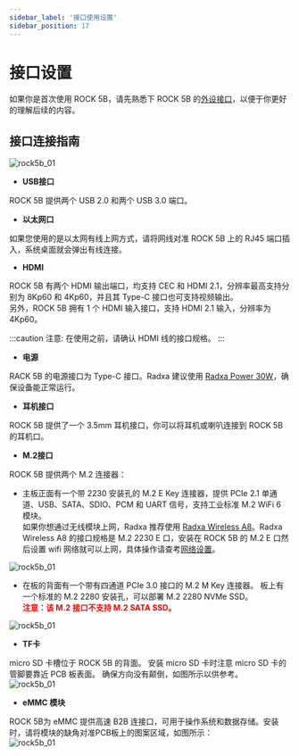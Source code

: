 ```yaml
---
sidebar_label: '接口使用设置'
sidebar_position: 17
---
```


# 接口设置

如果你是首次使用 ROCK 5B，请先熟悉下 ROCK 5B 的[外设接口](../hardware/hardware-details)，以便于你更好的理解后续的内容。

## 接口连接指南

![rock5b_01](/img/rock5b/rock5b-interface-1.webp)

- **USB接口**  

ROCK 5B 提供两个 USB 2.0 和两个 USB 3.0 端口。

- **以太网口**  

如果您使用的是以太网有线上网方式，请将网线对准 ROCK 5B 上的 RJ45 端口插入，系统桌面就会弹出有线连接。  

- **HDMI**  

ROCK 5B 有两个 HDMI 输出端口，均支持 CEC 和 HDMI 2.1，分辨率最高支持分别为 8Kp60 和 4Kp60，并且其 Type-C 接口也可支持视频输出。  
另外，ROCK 5B 拥有 1 个 HDMI 输入接口，支持 HDMI 2.1 输入，分辨率为 4Kp60。  

:::caution
注意: 在使用之前，请确认 HDMI 线的接口规格。
:::

- **电源**  

RACK 5B 的电源接口为 Type-C 接口。Radxa 建议使用 [Radxa Power 30W](/accessories/pd_30w)，确保设备能正常运行。    

- **耳机接口**

ROCK 5B 提供了一个 3.5mm 耳机接口，你可以将耳机或喇叭连接到 ROCK 5B 的耳机口。  

- **M.2接口**  

ROCK 5B 提供两个 M.2 连接器： 
  - 主板正面有一个带 2230 安装孔的 M.2 E Key 连接器，提供 PCIe 2.1 单通道、USB、SATA、SDIO、PCM 和 UART 信号，支持工业标准 M.2 WiFi 6 模块。  
如果你想通过无线模块上网，Radxa 推荐使用 [Radxa Wireless A8](/accessories/wireless-a8)。Radxa Wireless A8 的接口规格是 M.2 2230 E 口，安装在 ROCK 5B 的 M.2 E 口然后设置 wifi 网络就可以上网，具体操作请查考[网络设置](/radxa-os/network)。  

![rock5b_01](/img/rock5b/rock5b-use-wireless.webp)

  - 在板的背面有一个带有四通道 PCIe 3.0 接口的 M.2 M Key 连接器。 板上有一个标准的 M.2 2280 安装孔，可以部署 M.2 2280 NVMe SSD。  
**<font color='red'>注意：该 M.2 接口不支持 M.2 SATA SSD。</font>**    

![rock5b_01](/img/rock5b/rock5b-use-ssd.webp)

- **TF卡**  

micro SD 卡槽位于 ROCK 5B 的背面。 安装 micro SD 卡时注意 micro SD 卡的管脚要靠近 PCB 板表面。 确保方向没有颠倒，如图所示以供参考。   
![rock5b_01](/img/rock5b/rock5b-interface-2.webp)   

- **eMMC 模块**  

ROCK 5B为 eMMC 提供高速 B2B 连接口，可用于操作系统和数据存储。安装时，请将模块的缺角对准PCB板上的图案区域，如图所示：    
![rock5b_01](/img/rock5b/rock5b-interface-3.webp)







